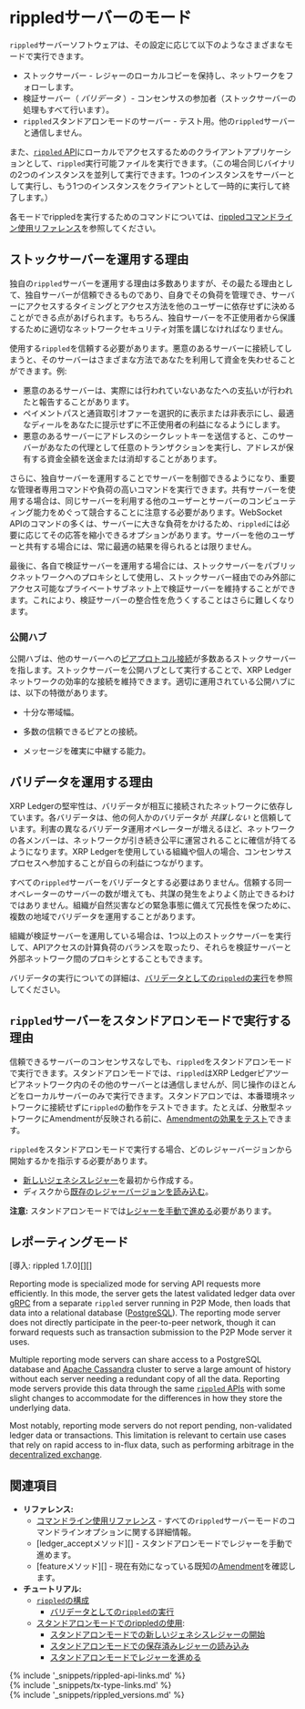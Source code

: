 # rippledサーバーのモード

`rippled`サーバーソフトウェアは、その設定に応じて以下のようなさまざまなモードで実行できます。

* ストックサーバー - レジャーのローカルコピーを保持し、ネットワークをフォローします。
* 検証サーバー（ _バリデータ_ ）- コンセンサスの参加者（ストックサーバーの処理もすべて行います）。
* `rippled`スタンドアロンモードのサーバー - テスト用。他の`rippled`サーバーと通信しません。

また、[`rippled` API](rippled-api.html)にローカルでアクセスするためのクライアントアプリケーションとして、`rippled`実行可能ファイルを実行できます。（この場合同じバイナリの2つのインスタンスを並列して実行できます。1つのインスタンスをサーバーとして実行し、もう1つのインスタンスをクライアントとして一時的に実行して終了します。）

各モードでrippledを実行するためのコマンドについては、[rippledコマンドライン使用リファレンス](commandline-usage.html)を参照してください。


## ストックサーバーを運用する理由

独自の`rippled`サーバーを運用する理由は多数ありますが、その最たる理由として、独自サーバーが信頼できるものであり、自身でその負荷を管理でき、サーバーにアクセスするタイミングとアクセス方法を他のユーザーに依存せずに決めることができる点があげられます。もちろん、独自サーバーを不正使用者から保護するために適切なネットワークセキュリティ対策を講じなければなりません。

使用する`rippled`を信頼する必要があります。悪意のあるサーバーに接続してしまうと、そのサーバーはさまざまな方法であなたを利用して資金を失わせることができます。例:

* 悪意のあるサーバーは、実際には行われていないあなたへの支払いが行われたと報告することがあります。
* ペイメントパスと通貨取引オファーを選択的に表示または非表示にし、最適なディールをあなたに提示せずに不正使用者の利益になるようにします。
* 悪意のあるサーバーにアドレスのシークレットキーを送信すると、このサーバーがあなたの代理として任意のトランザクションを実行し、アドレスが保有する資金全額を送金または消却することがあります。

さらに、独自サーバーを運用することでサーバーを制御できるようになり、重要な管理者専用コマンドや負荷の高いコマンドを実行できます。共有サーバーを使用する場合は、同じサーバーを利用する他のユーザーとサーバーのコンピューティング能力をめぐって競合することに注意する必要があります。WebSocket APIのコマンドの多くは、サーバーに大きな負荷をかけるため、`rippled`には必要に応じてその応答を縮小できるオプションがあります。サーバーを他のユーザーと共有する場合には、常に最適の結果を得られるとは限りません。

最後に、各自で検証サーバーを運用する場合には、ストックサーバーをパブリックネットワークへのプロキシとして使用し、ストックサーバー経由でのみ外部にアクセス可能なプライベートサブネット上で検証サーバーを維持することができます。これにより、検証サーバーの整合性を危うくすることはさらに難しくなります。

### 公開ハブ

公開ハブは、他のサーバーへの[ピアプロトコル接続](peer-protocol.html)が多数あるストックサーバーを指します。ストックサーバーを公開ハブとして実行することで、XRP Ledgerネットワークの効率的な接続を維持できます。適切に運用されている公開ハブには、以下の特徴があります。

- 十分な帯域幅。

- 多数の信頼できるピアとの接続。

- メッセージを確実に中継する能力。



## バリデータを運用する理由

XRP Ledgerの堅牢性は、バリデータが相互に接続されたネットワークに依存しています。各バリデータは、他の何人かのバリデータが _共謀しない_ と信頼しています。利害の異なるバリデータ運用オペレーターが増えるほど、ネットワークの各メンバーは、ネットワークが引き続き公平に運営されることに確信が持てるようになります。XRP Ledgerを使用している組織や個人の場合、コンセンサスプロセスへ参加することが自らの利益につながります。

すべての`rippled`サーバーをバリデータとする必要はありません。信頼する同一オペレーターのサーバーの数が増えても、共謀の発生をよりよく防止できるわけではありません。組織が自然災害などの緊急事態に備えて冗長性を保つために、複数の地域でバリデータを運用することがあります。

組織が検証サーバーを運用している場合は、1つ以上のストックサーバーを実行して、APIアクセスの計算負荷のバランスを取ったり、それらを検証サーバーと外部ネットワーク間のプロキシとすることもできます。

バリデータの実行についての詳細は、[バリデータとしての`rippled`の実行](run-rippled-as-a-validator.html)を参照してください。



## `rippled`サーバーをスタンドアロンモードで実行する理由

信頼できるサーバーのコンセンサスなしでも、`rippled`をスタンドアロンモードで実行できます。スタンドアロンモードでは、`rippled`はXRP Ledgerピアツーピアネットワーク内のその他のサーバーとは通信しませんが、同じ操作のほとんどをローカルサーバーのみで実行できます。スタンドアロンでは、本番環境ネットワークに接続せずに`rippled`の動作をテストできます。たとえば、分散型ネットワークにAmendmentが反映される前に、[Amendmentの効果をテスト](amendments.html#amendmentのテスト)できます。

`rippled`をスタンドアロンモードで実行する場合、どのレジャーバージョンから開始するかを指示する必要があります。

* [新しいジェネシスレジャー](start-a-new-genesis-ledger-in-stand-alone-mode.html)を最初から作成する。
* ディスクから[既存のレジャーバージョンを読み込む](load-a-saved-ledger-in-stand-alone-mode.html)。

**注意:** スタンドアロンモードでは[レジャーを手動で進める](advance-the-ledger-in-stand-alone-mode.html)必要があります。

## レポーティングモード
[導入: rippled 1.7.0][][]

<!-- TODO: translate this section -->
Reporting mode is specialized mode for serving API requests more efficiently. In this mode, the server gets the latest validated ledger data over [gRPC](https://xrpl.org/configure-grpc.html) from a separate `rippled` server running in P2P Mode, then loads that data into a relational database ([PostgreSQL](https://www.postgresql.org/)). The reporting mode server does not directly participate in the peer-to-peer network, though it can forward requests such as transaction submission to the P2P Mode server it uses.

Multiple reporting mode servers can share access to a PostgreSQL database and [Apache Cassandra](https://cassandra.apache.org/) cluster to serve a large amount of history without each server needing a redundant copy of all the data. Reporting mode servers provide this data through the same [`rippled` APIs](rippled-api.html) with some slight changes to accommodate for the differences in how they store the underlying data.

Most notably, reporting mode servers do not report pending, non-validated ledger data or transactions. This limitation is relevant to certain use cases that rely on rapid access to in-flux data, such as performing arbitrage in the [decentralized exchange](decentralized-exchange.html).



## 関連項目

- **リファレンス:**
  - [コマンドライン使用リファレンス](commandline-usage.html) - すべての`rippled`サーバーモードのコマンドラインオプションに関する詳細情報。
  - [ledger_acceptメソッド][] - スタンドアロンモードでレジャーを手動で進めます。
  - [featureメソッド][] - 現在有効になっている既知の[Amendment](amendments.html)を確認します。
- **チュートリアル:**
  - [`rippled`の構成](configure-rippled.html)
    - [バリデータとしての`rippled`の実行](run-rippled-as-a-validator.html)
  - [スタンドアロンモードでのrippledの使用](use-stand-alone-mode.html):
    - [スタンドアロンモードでの新しいジェネシスレジャーの開始](start-a-new-genesis-ledger-in-stand-alone-mode.html)
    - [スタンドアロンモードでの保存済みレジャーの読み込み](load-a-saved-ledger-in-stand-alone-mode.html)
    - [スタンドアロンモードでレジャーを進める](advance-the-ledger-in-stand-alone-mode.html)


<!--{# common link defs #}-->
{% include '_snippets/rippled-api-links.md' %}			 
{% include '_snippets/tx-type-links.md' %}			 
{% include '_snippets/rippled_versions.md' %}
